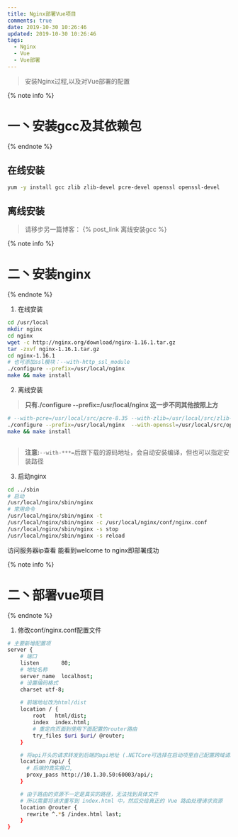 ```yaml
---
title: Nginx部署Vue项目
comments: true
date: 2019-10-30 10:26:46
updated: 2019-10-30 10:26:46
tags:
  - Nginx
  - Vue
  - Vue部署
---
```


<blockquote class="blockquote-center">安装Nginx过程,以及对Vue部署的配置</blockquote>

<!--more-->


{% note info %}
# 一丶安装gcc及其依赖包
{% endnote %}

## 在线安装

```bash
yum -y install gcc zlib zlib-devel pcre-devel openssl openssl-devel
```

## 离线安装

> 请移步另一篇博客： {% post_link 离线安装gcc %}


{% note info %}
# 二丶安装nginx
{% endnote %}

1. 在线安装

```bash
cd /usr/local
mkdir nginx
cd nginx
wget -c http://nginx.org/download/nginx-1.16.1.tar.gz
tar -zxvf nginx-1.16.1.tar.gz
cd nginx-1.16.1
# 也可添加ssl模块：--with-http_ssl_module
./configure --prefix=/usr/local/nginx 
make && make install
```

2. 离线安装

> **只有./configure --prefix=/usr/local/nginx 这一步不同其他按照上方**
```bash
# --with-pcre=/usr/local/src/pcre-8.35 --with-zlib=/usr/local/src/zlib-1.2.11 这俩默认就依赖就不加了
./configure --prefix=/usr/local/nginx  --with-openssl=/usr/local/src/openssl-1.0.2n
make && make install
```

```bash
```
> **注意:**`--with-***=`后跟下载的源码地址，会自动安装编译，但也可以指定安装路径


3. 启动nginx

```bash
cd ../sbin
# 启动
/usr/local/nginx/sbin/nginx
# 常用命令
/usr/local/nginx/sbin/nginx -t
/usr/local/nginx/sbin/nginx -c /usr/local/nginx/conf/nginx.conf
/usr/local/nginx/sbin/nginx -s stop
/usr/local/nginx/sbin/nginx -s reload
```

访问服务器ip查看 能看到welcome to nginx即部署成功


{% note info %}
# 二丶部署vue项目
{% endnote %}

1. 修改conf/nginx.conf配置文件

```bash
# 主要新增配置项
server {
    # 端口
    listen       80;
    # 地址名称
    server_name  localhost;
    # 设置编码格式
    charset utf-8;       
    
    # 前端地址改为html/dist
    location / {
        root   html/dist;
        index  index.html;
        # 重定向页面到使用下面配置的router路由
        try_files $uri $uri/ @router;
    }

    # 将api开头的请求转发到后端的api地址 (.NETCore可选择在启动项里自己配置跨域请求,尽量不使用Nginx代理)
    location /api/ {
      # 后端的真实接口,
      proxy_pass http://10.1.30.50:60003/api/;
    }

    # 由于路由的资源不一定是真实的路径，无法找到具体文件
    # 所以需要将请求重写到 index.html 中，然后交给真正的 Vue 路由处理请求资源
    location @router {
      rewrite ^.*$ /index.html last;
    }
}
```